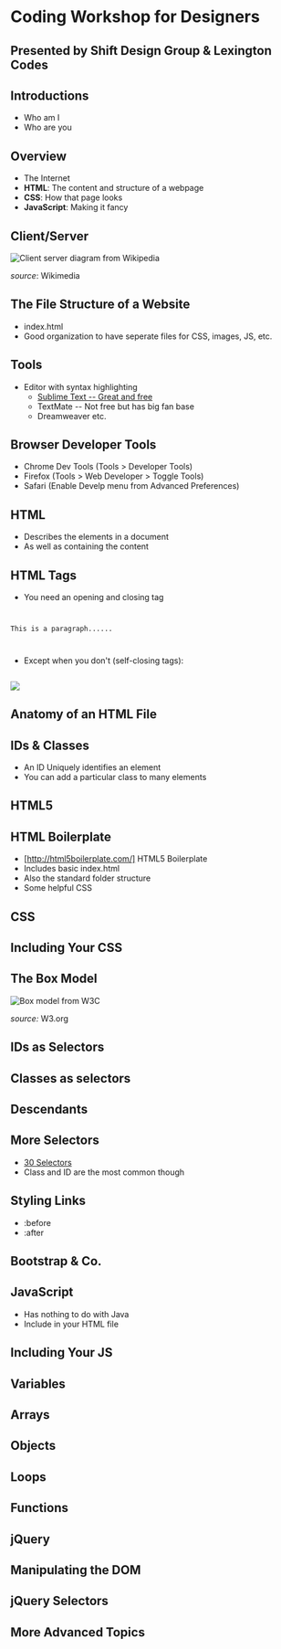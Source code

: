 # Coding Workshop for Designers
## Presented by Shift Design Group &amp; Lexington Codes




## Introductions

* Who am I 
* Who are you




## Overview 

* The Internet
* **HTML**: The content and structure of a webpage
* **CSS**: How that page looks 
* **JavaScript**: Making it fancy 




## Client/Server

![Client server diagram from Wikipedia](http://upload.wikimedia.org/wikipedia/commons/thumb/c/c9/Client-server-model.svg/500px-Client-server-model.svg.png)


*source*: Wikimedia




## The File Structure of a Website


* index.html
* Good organization to have seperate files for CSS, images, JS, etc.




## Tools

* Editor with syntax highlighting
    * [Sublime Text -- Great and free](http://www.sublimetext.com/) 
    * TextMate -- Not free but has big fan base
    * Dreamweaver etc.




## Browser Developer Tools

* Chrome Dev Tools (Tools > Developer Tools)
* Firefox (Tools > Web Developer > Toggle Tools)
* Safari (Enable Develp menu from Advanced Preferences)



## HTML 

* Describes the elements in a document
* As well as containing the content





## HTML Tags
* You need an opening and closing tag
<pre><code class="html">
<p>This is a paragraph......</p>
</code></pre>
* Except when you don't (self-closing tags):
<pre><code class="html">
<img src="img/cat.png">
</code></pre>




## Anatomy of an HTML File





## IDs &amp; Classes

* An ID Uniquely identifies an element 
* You can add a particular class to many elements




## HTML5




## HTML Boilerplate

* [http://html5boilerplate.com/] HTML5 Boilerplate
* Includes basic index.html
* Also the standard folder structure
* Some helpful CSS 



## CSS




## Including Your CSS




## The Box Model
![Box model from W3C](http://www.w3.org/TR/CSS2/images/boxdim.png)

*source:* W3.org


## IDs as Selectors




## Classes as selectors




## Descendants




## More Selectors

* [30 Selectors](http://net.tutsplus.com/tutorials/html-css-techniques/the-30-css-selectors-you-must-memorize/)
* Class and ID are the most common though



## Styling Links

* :before
* :after



## Bootstrap &amp; Co.




## JavaScript

* Has nothing to do with Java
* Include in your HTML file



## Including Your JS




## Variables




## Arrays




## Objects




## Loops




## Functions




## jQuery




## Manipulating the DOM




## jQuery Selectors




## More Advanced Topics
